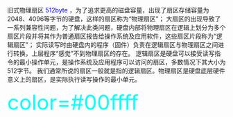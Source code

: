 旧式物理扇区 <font color=Blue>512byte</font> ，为了追求更高的磁盘容量，出现了扇区存储容量为 2048、4096等字节的硬盘，这样的扇区称为“物理扇区”；
大扇区的出现导致了一系列兼容性问题，为了解决此类问题，硬盘内部将物理扇区在逻辑上划分为多个扇区片段并将其作为普通扇区报告给操作系统及应用软件，这些扇区片段称为“逻辑扇区”；
实际读写时由硬盘内的程序（固件）负责在逻辑扇区与物理扇区之间进行转换，上层程序“感觉”不到物理扇区的存在。
逻辑扇区是硬盘可以接受读写指令的最小操作单元，是操作系统及应用程序可以访问的扇区，多数情况下其大小为512字节。
我们通常所说的扇区一般就是指的逻辑扇区。物理扇区是硬盘底层硬件意义上的扇区，是实际执行读写操作的最小单元。

<font color=#00ffff size=72>color=#00ffff</font>

